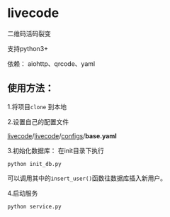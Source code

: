 # livecode
二维码活码裂变

支持python3+

依赖： aiohttp、qrcode、yaml

## 使用方法：

1.将项目`clone` 到本地

2.设置自己的配置文件

[livecode](https://github.com/mikuh/livecode)/[livecode](https://github.com/mikuh/livecode/tree/master/livecode)/[configs](https://github.com/mikuh/livecode/tree/master/livecode/configs)/**base.yaml** 

3.初始化数据库：
在init目录下执行
```
python init_db.py
```
可以调用其中的`insert_user()`函数往数据库插入新用户。

4.启动服务

```
python service.py
```

